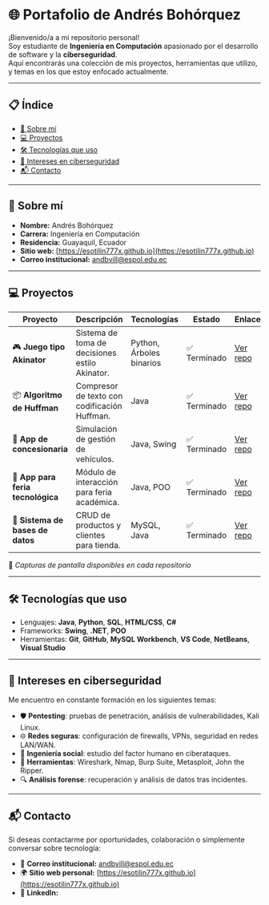 # 🌐 Portafolio de Andrés Bohórquez

¡Bienvenido/a a mi repositorio personal!  
Soy estudiante de **Ingeniería en Computación** apasionado por el desarrollo de software y la **ciberseguridad**.  
Aquí encontrarás una colección de mis proyectos, herramientas que utilizo, y temas en los que estoy enfocado actualmente.

---

## 📋 Índice

- [👤 Sobre mí](#-sobre-mí)
- [💻 Proyectos](#-proyectos)
- [🛠️ Tecnologías que uso](#-tecnologías-que-uso)
- [🔐 Intereses en ciberseguridad](#-intereses-en-ciberseguridad)
- [📬 Contacto](#-contacto)

---

## 👤 Sobre mí

- **Nombre:** Andrés Bohórquez  
- **Carrera:** Ingeniería en Computación  
- **Residencia:** Guayaquil, Ecuador  
- **Sitio web:** [https://esotilin777x.github.io](https://esotilin777x.github.io)  
- **Correo institucional:** andbvill@espol.edu.ec

---

## 💻 Proyectos

| Proyecto | Descripción | Tecnologías | Estado | Enlace |
|---------|-------------|-------------|--------|--------|
| 🎮 **Juego tipo Akinator** | Sistema de toma de decisiones estilo Akinator. | Python, Árboles binarios | ✅ Terminado | [Ver repo](https://github.com/AndresSalazar19/ED_P1_Sistema-de-Toma-de-Decisiones_Grupo09.git) |
| 📦 **Algoritmo de Huffman** | Compresor de texto con codificación Huffman. | Java | ✅ Terminado | [Ver repo](https://github.com/esotilin777x/MD_P5_Grupo05.git) |
| 🚗 **App de concesionaria** | Simulación de gestión de vehículos. | Java, Swing | ✅ Terminado | [Ver repo](https://github.com/AndresSalazar19/ED_P1_Grupo09.git) |
| 🎪 **App para feria tecnológica** | Módulo de interacción para feria académica. | Java, POO | ✅ Terminado | [Ver repo](https://github.com/miguelmml12/POO-P3-G06.git) |
| 🛒 **Sistema de bases de datos** | CRUD de productos y clientes para tienda. | MySQL, Java | ✅ Terminado | [Ver repo](https://github.com/esotilin777x/Sistema-de-bases-de-datos.git) |

📸 *Capturas de pantalla disponibles en cada repositorio*

---

## 🛠️ Tecnologías que uso

- Lenguajes: **Java**, **Python**, **SQL**, **HTML/CSS**, **C#**
- Frameworks: **Swing**, **.NET**, **POO**
- Herramientas: **Git**, **GitHub**, **MySQL Workbench**, **VS Code**, **NetBeans**, **Visual Studio**

---

## 🔐 Intereses en ciberseguridad

Me encuentro en constante formación en los siguientes temas:

- 🛡️ **Pentesting**: pruebas de penetración, análisis de vulnerabilidades, Kali Linux.
- 🌐 **Redes seguras**: configuración de firewalls, VPNs, seguridad en redes LAN/WAN.
- 🧠 **Ingeniería social**: estudio del factor humano en ciberataques.
- 🧰 **Herramientas**: Wireshark, Nmap, Burp Suite, Metasploit, John the Ripper.
- 🔍 **Análisis forense**: recuperación y análisis de datos tras incidentes.

---

## 📬 Contacto

Si deseas contactarme por oportunidades, colaboración o simplemente conversar sobre tecnología:

- 📧 **Correo institucional:** andbvill@espol.edu.ec
- 🌍 **Sitio web personal:** [https://esotilin777x.github.io](https://esotilin777x.github.io)
- 💼 **LinkedIn:** 




